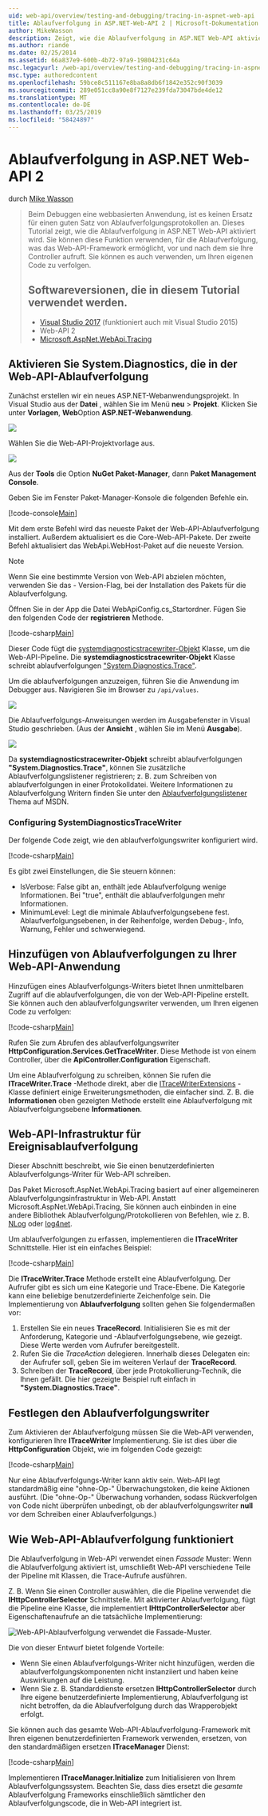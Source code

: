 ```yaml
---
uid: web-api/overview/testing-and-debugging/tracing-in-aspnet-web-api
title: Ablaufverfolgung in ASP.NET-Web-API 2 | Microsoft-Dokumentation
author: MikeWasson
description: Zeigt, wie die Ablaufverfolgung in ASP.NET Web-API aktiviert.
ms.author: riande
ms.date: 02/25/2014
ms.assetid: 66a837e9-600b-4b72-97a9-19804231c64a
msc.legacyurl: /web-api/overview/testing-and-debugging/tracing-in-aspnet-web-api
msc.type: authoredcontent
ms.openlocfilehash: 59bce8c511167e8ba8a8db6f1842e352c90f3039
ms.sourcegitcommit: 289e051cc8a90e8f7127e239fda73047bde4de12
ms.translationtype: MT
ms.contentlocale: de-DE
ms.lasthandoff: 03/25/2019
ms.locfileid: "58424897"
---
```

<a name="tracing-in-aspnet-web-api-2"></a>Ablaufverfolgung in ASP.NET Web-API 2
====================
durch [Mike Wasson](https://github.com/MikeWasson)

> Beim Debuggen eine webbasierten Anwendung, ist es keinen Ersatz für einen guten Satz von Ablaufverfolgungsprotokollen an. Dieses Tutorial zeigt, wie die Ablaufverfolgung in ASP.NET Web-API aktiviert wird. Sie können diese Funktion verwenden, für die Ablaufverfolgung, was das Web-API-Framework ermöglicht, vor und nach dem sie Ihre Controller aufruft. Sie können es auch verwenden, um Ihren eigenen Code zu verfolgen.
>
> ## <a name="software-versions-used-in-the-tutorial"></a>Softwareversionen, die in diesem Tutorial verwendet werden.
>
> - [Visual Studio 2017](https://visualstudio.microsoft.com/downloads/?utm_medium=microsoft&utm_source=docs.microsoft.com&utm_campaign=button+cta&utm_content=download+vs2017) (funktioniert auch mit Visual Studio 2015)
> - Web-API 2
> - [Microsoft.AspNet.WebApi.Tracing](http://www.nuget.org/packages/Microsoft.AspNet.WebApi.Tracing)

## <a name="enable-systemdiagnostics-tracing-in-web-api"></a>Aktivieren Sie System.Diagnostics, die in der Web-API-Ablaufverfolgung

Zunächst erstellen wir ein neues ASP.NET-Webanwendungsprojekt. In Visual Studio aus der **Datei** , wählen Sie im Menü **neu** > **Projekt**. Klicken Sie unter **Vorlagen**, **Web**Option **ASP.NET-Webanwendung**.

[![](tracing-in-aspnet-web-api/_static/image2.png)](tracing-in-aspnet-web-api/_static/image1.png)

Wählen Sie die Web-API-Projektvorlage aus.

[![](tracing-in-aspnet-web-api/_static/image4.png)](tracing-in-aspnet-web-api/_static/image3.png)

Aus der **Tools** die Option **NuGet Paket-Manager**, dann **Paket Management Console**.

Geben Sie im Fenster Paket-Manager-Konsole die folgenden Befehle ein.

[!code-console[Main](tracing-in-aspnet-web-api/samples/sample1.cmd)]

Mit dem erste Befehl wird das neueste Paket der Web-API-Ablaufverfolgung installiert. Außerdem aktualisiert es die Core-Web-API-Pakete. Der zweite Befehl aktualisiert das WebApi.WebHost-Paket auf die neueste Version.

> [!NOTE]
> Wenn Sie eine bestimmte Version von Web-API abzielen möchten, verwenden Sie das - Version-Flag, bei der Installation des Pakets für die Ablaufverfolgung.

Öffnen Sie in der App die Datei WebApiConfig.cs\_Startordner. Fügen Sie den folgenden Code der **registrieren** Methode.

[!code-csharp[Main](tracing-in-aspnet-web-api/samples/sample2.cs?highlight=6)]

Dieser Code fügt die [systemdiagnosticstracewriter-Objekt](https://msdn.microsoft.com/library/system.web.http.tracing.systemdiagnosticstracewriter.aspx) Klasse, um die Web-API-Pipeline. Die **systemdiagnosticstracewriter-Objekt** Klasse schreibt ablaufverfolgungen ["System.Diagnostics.Trace"](https://msdn.microsoft.com/library/system.diagnostics.trace).

Um die ablaufverfolgungen anzuzeigen, führen Sie die Anwendung im Debugger aus. Navigieren Sie im Browser zu `/api/values`.

![](tracing-in-aspnet-web-api/_static/image5.png)

Die Ablaufverfolgungs-Anweisungen werden im Ausgabefenster in Visual Studio geschrieben. (Aus der **Ansicht** , wählen Sie im Menü **Ausgabe**).

[![](tracing-in-aspnet-web-api/_static/image7.png)](tracing-in-aspnet-web-api/_static/image6.png)

Da **systemdiagnosticstracewriter-Objekt** schreibt ablaufverfolgungen **"System.Diagnostics.Trace"**, können Sie zusätzliche Ablaufverfolgungslistener registrieren; z. B. zum Schreiben von ablaufverfolgungen in einer Protokolldatei. Weitere Informationen zu Ablaufverfolgung Writern finden Sie unter den [Ablaufverfolgungslistener](https://msdn.microsoft.com/library/4y5y10s7.aspx) Thema auf MSDN.

### <a name="configuring-systemdiagnosticstracewriter"></a>Configuring SystemDiagnosticsTraceWriter

Der folgende Code zeigt, wie den ablaufverfolgungswriter konfiguriert wird.

[!code-csharp[Main](tracing-in-aspnet-web-api/samples/sample3.cs)]

Es gibt zwei Einstellungen, die Sie steuern können:

- IsVerbose: False gibt an, enthält jede Ablaufverfolgung wenige Informationen. Bei "true", enthält die ablaufverfolgungen mehr Informationen.
- MinimumLevel: Legt die minimale Ablaufverfolgungsebene fest. Ablaufverfolgungsebenen, in der Reihenfolge, werden Debug-, Info, Warnung, Fehler und schwerwiegend.

## <a name="adding-traces-to-your-web-api-application"></a>Hinzufügen von Ablaufverfolgungen zu Ihrer Web-API-Anwendung

Hinzufügen eines Ablaufverfolgungs-Writers bietet Ihnen unmittelbaren Zugriff auf die ablaufverfolgungen, die von der Web-API-Pipeline erstellt. Sie können auch den ablaufverfolgungswriter verwenden, um Ihren eigenen Code zu verfolgen:

[!code-csharp[Main](tracing-in-aspnet-web-api/samples/sample4.cs)]

Rufen Sie zum Abrufen des ablaufverfolgungswriter **HttpConfiguration.Services.GetTraceWriter**. Diese Methode ist von einem Controller, über die **ApiController.Configuration** Eigenschaft.

Um eine Ablaufverfolgung zu schreiben, können Sie rufen die **ITraceWriter.Trace** -Methode direkt, aber die [ITraceWriterExtensions](https://msdn.microsoft.com/library/system.web.http.tracing.itracewriterextensions.aspx) -Klasse definiert einige Erweiterungsmethoden, die einfacher sind. Z. B. die **Informationen** oben gezeigten Methode erstellt eine Ablaufverfolgung mit Ablaufverfolgungsebene **Informationen**.

## <a name="web-api-tracing-infrastructure"></a>Web-API-Infrastruktur für Ereignisablaufverfolgung

Dieser Abschnitt beschreibt, wie Sie einen benutzerdefinierten Ablaufverfolgungs-Writer für Web-API schreiben.

Das Paket Microsoft.AspNet.WebApi.Tracing basiert auf einer allgemeineren Ablaufverfolgungsinfrastruktur in Web-API. Anstatt Microsoft.AspNet.WebApi.Tracing, Sie können auch einbinden in eine andere Bibliothek Ablaufverfolgung/Protokollieren von Befehlen, wie z. B. [NLog](http://nlog-project.org/) oder [log4net](http://logging.apache.org/log4net/).

Um ablaufverfolgungen zu erfassen, implementieren die **ITraceWriter** Schnittstelle. Hier ist ein einfaches Beispiel:

[!code-csharp[Main](tracing-in-aspnet-web-api/samples/sample5.cs)]

Die **ITraceWriter.Trace** Methode erstellt eine Ablaufverfolgung. Der Aufrufer gibt es sich um eine Kategorie und Trace-Ebene. Die Kategorie kann eine beliebige benutzerdefinierte Zeichenfolge sein. Die Implementierung von **Ablaufverfolgung** sollten gehen Sie folgendermaßen vor:

1. Erstellen Sie ein neues **TraceRecord**. Initialisieren Sie es mit der Anforderung, Kategorie und -Ablaufverfolgungsebene, wie gezeigt. Diese Werte werden vom Aufrufer bereitgestellt.
2. Rufen Sie die *TraceAction* delegieren. Innerhalb dieses Delegaten ein: der Aufrufer soll, geben Sie im weiteren Verlauf der **TraceRecord**.
3. Schreiben der **TraceRecord**, über jede Protokollierung-Technik, die Ihnen gefällt. Die hier gezeigte Beispiel ruft einfach in **"System.Diagnostics.Trace"**.

## <a name="setting-the-trace-writer"></a>Festlegen den Ablaufverfolgungswriter

Zum Aktivieren der Ablaufverfolgung müssen Sie die Web-API verwenden, konfigurieren Ihre **ITraceWriter** Implementierung. Sie ist dies über die **HttpConfiguration** Objekt, wie im folgenden Code gezeigt:

[!code-csharp[Main](tracing-in-aspnet-web-api/samples/sample6.cs)]

Nur eine Ablaufverfolgungs-Writer kann aktiv sein. Web-API legt standardmäßig eine &quot;ohne-Op-&quot; Überwachungstoken, die keine Aktionen ausführt. (Die &quot;ohne-Op-&quot; Überwachung vorhanden, sodass Rückverfolgen von Code nicht überprüfen unbedingt, ob der ablaufverfolgungswriter **null** vor dem Schreiben einer Ablaufverfolgungs.)

## <a name="how-web-api-tracing-works"></a>Wie Web-API-Ablaufverfolgung funktioniert

Die Ablaufverfolgung in Web-API verwendet einen *Fassade* Muster: Wenn die Ablaufverfolgung aktiviert ist, umschließt Web-API verschiedene Teile der Pipeline mit Klassen, die Trace-Aufrufe ausführen.

Z. B. Wenn Sie einen Controller auswählen, die die Pipeline verwendet die **IHttpControllerSelector** Schnittstelle. Mit aktivierter Ablaufverfolgung, fügt die Pipeline eine Klasse, die implementiert **IHttpControllerSelector** aber Eigenschaftenaufrufe an die tatsächliche Implementierung:

![Web-API-Ablaufverfolgung verwendet die Fassade-Muster.](tracing-in-aspnet-web-api/_static/image8.png)

Die von dieser Entwurf bietet folgende Vorteile:

- Wenn Sie einen Ablaufverfolgungs-Writer nicht hinzufügen, werden die ablaufverfolgungskomponenten nicht instanziiert und haben keine Auswirkungen auf die Leistung.
- Wenn Sie z. B. Standarddienste ersetzen **IHttpControllerSelector** durch Ihre eigene benutzerdefinierte Implementierung, Ablaufverfolgung ist nicht betroffen, da die Ablaufverfolgung durch das Wrapperobjekt erfolgt.

Sie können auch das gesamte Web-API-Ablaufverfolgung-Framework mit Ihren eigenen benutzerdefinierten Framework verwenden, ersetzen, von den standardmäßigen ersetzen **ITraceManager** Dienst:

[!code-csharp[Main](tracing-in-aspnet-web-api/samples/sample7.cs)]

Implementieren **ITraceManager.Initialize** zum Initialisieren von Ihrem Ablaufverfolgungssystem. Beachten Sie, dass dies ersetzt die *gesamte* Ablaufverfolgung Frameworks einschließlich sämtlicher den Ablaufverfolgungscode, die in Web-API integriert ist.

